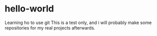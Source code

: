 hello-world
===========

Learning ho to use git
This is a test only, and i will probably make some 
repositories for my real projects afterwards.
